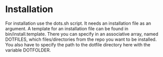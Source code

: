 Installation
============

For installation use the dots.sh script. It needs an installation file as an argument.
A template for an installation file can be found in bin/install.template. There you can specify in an associative array,
named DOTFILES, which files/directories from the repo you want to be installed. You also have to specify the path to the
dotfile directory here with the variable DOTFOLDER.
